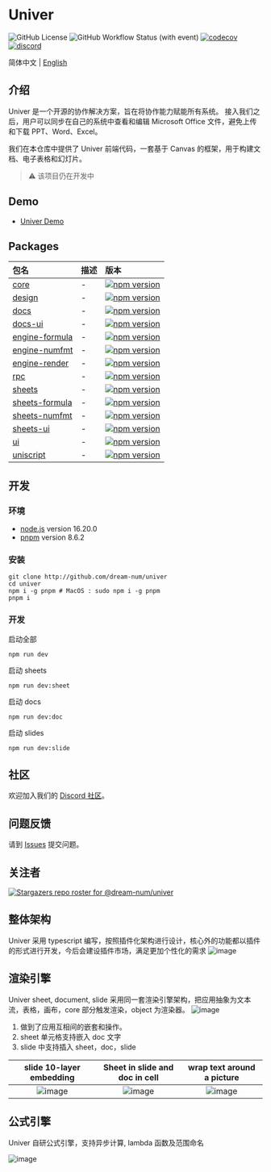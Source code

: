 # Univer

![GitHub License](https://img.shields.io/github/license/dream-num/univer)
![GitHub Workflow Status (with event)](https://img.shields.io/github/actions/workflow/status/dream-num/univer/build.yml)
[![codecov](https://codecov.io/gh/dream-num/univer/graph/badge.svg?token=aPfyW2pIMN)](https://codecov.io/gh/dream-num/univer)
[![discord](https://img.shields.io/discord/1136129819961217077?logo=discord&logoColor=FFFFFF&label=discord&color=5865F2)](https://discord.gg/z3NKNT6D2f)

简体中文 | [English](./README.md)

## 介绍

Univer 是一个开源的协作解决方案，旨在将协作能力赋能所有系统。 接入我们之后，用户可以同步在自己的系统中查看和编辑 Microsoft Office 文件，避免上传和下载 PPT、Word、Excel。

我们在本仓库中提供了 Univer 前端代码，一套基于 Canvas 的框架，用于构建文档、电子表格和幻灯片。

> ⚠️ 该项目仍在开发中

## Demo

-   [Univer Demo](https://dream-num.github.io/univer-demo/)

## Packages

| 包名                                         | 描述         | 版本                                                                                                                        |
| :------------------------------------------ | :---------- | :-------------------------------------------------------------------------------------------------------------------------- |
| [core](./packages/core)                     | -           | [![npm version](https://img.shields.io/npm/v/@univerjs/core)](https://npmjs.org/package/@univerjs/core)                     |
| [design](./packages/design)                 | -           | [![npm version](https://img.shields.io/npm/v/@univerjs/design)](https://npmjs.org/package/@univerjs/design)                 |
| [docs](./packages/docs)                     | -           | [![npm version](https://img.shields.io/npm/v/@univerjs/docs)](https://npmjs.org/package/@univerjs/docs)                     |
| [docs-ui](./packages/docs-ui)               | -           | [![npm version](https://img.shields.io/npm/v/@univerjs/docs-ui)](https://npmjs.org/package/@univerjs/docs-ui)               |
| [engine-formula](./packages/engine-formula) | -           | [![npm version](https://img.shields.io/npm/v/@univerjs/engine-formula)](https://npmjs.org/package/@univerjs/engine-formula) |
| [engine-numfmt](./packages/engine-numfmt)   | -           | [![npm version](https://img.shields.io/npm/v/@univerjs/engine-numfmt)](https://npmjs.org/package/@univerjs/engine-numfmt)   |
| [engine-render](./packages/engine-render)   | -           | [![npm version](https://img.shields.io/npm/v/@univerjs/engine-render)](https://npmjs.org/package/@univerjs/engine-render)   |
| [rpc](./packages/rpc)                       | -           | [![npm version](https://img.shields.io/npm/v/@univerjs/rpc)](https://npmjs.org/package/@univerjs/rpc)                       |
| [sheets](./packages/sheets)                 | -           | [![npm version](https://img.shields.io/npm/v/@univerjs/sheets)](https://npmjs.org/package/@univerjs/sheets)                 |
| [sheets-formula](./packages/sheets-formula) | -           | [![npm version](https://img.shields.io/npm/v/@univerjs/sheets-formula)](https://npmjs.org/package/@univerjs/sheets-formula) |
| [sheets-numfmt](./packages/sheets-numfmt)   | -           | [![npm version](https://img.shields.io/npm/v/@univerjs/sheets-numfmt)](https://npmjs.org/package/@univerjs/sheets-numfmt)   |
| [sheets-ui](./packages/sheets-ui)           | -           | [![npm version](https://img.shields.io/npm/v/@univerjs/sheets-ui)](https://npmjs.org/package/@univerjs/sheets-ui)           |
| [ui](./packages/ui)                         | -           | [![npm version](https://img.shields.io/npm/v/@univerjs/ui)](https://npmjs.org/package/@univerjs/ui)                         |
| [uniscript](./packages/uniscript)           | -           | [![npm version](https://img.shields.io/npm/v/@univerjs/uniscript)](https://npmjs.org/package/@univerjs/uniscript)           |

## 开发

### 环境

-   [node.js](https://nodejs.org) version 16.20.0
-   [pnpm](https://pnpm.io) version 8.6.2

### 安装

```
git clone http://github.com/dream-num/univer
cd univer
npm i -g pnpm # MacOS : sudo npm i -g pnpm
pnpm i
```

### 开发

启动全部

```shell
npm run dev
```

启动 sheets

```shell
npm run dev:sheet
```

启动 docs

```shell
npm run dev:doc
```

启动 slides

```shell
npm run dev:slide
```

## 社区

欢迎加入我们的 [Discord 社区](https://discord.gg/z3NKNT6D2f)。

## 问题反馈

请到 [Issues](http://github.com/dream-num/univer/issues) 提交问题。

## 关注者

[![Stargazers repo roster for @dream-num/univer](https://reporoster.com/stars/dream-num/univer)](https://github.com/dream-num/univer/stargazers)

## 整体架构

Univer 采用 typescript 编写，按照插件化架构进行设计，核心外的功能都以插件的形式进行开发，今后会建设插件市场，满足更加个性化的需求
![image](./docs/source/overall.png)

## 渲染引擎

Univer sheet, document, slide 采用同一套渲染引擎架构，把应用抽象为文本流，表格，画布，core 部分触发渲染，object 为渲染器。
![image](./docs/source/Render%20Engine.png)

1. 做到了应用互相间的嵌套和操作。
2. sheet 单元格支持嵌入 doc 文字
3. slide 中支持插入 sheet，doc，slide

|     slide 10-layer embedding      |         Sheet in slide and doc in cell         |   wrap text around a picture    |
| :-------------------------------: | :--------------------------------------------: | :-----------------------------: |
| ![image](./docs/source/Slide.png) | ![image](./docs/source/Sheet%20in%20slide.png) | ![image](./docs/source/doc.png) |

## 公式引擎

Univer 自研公式引擎，支持异步计算, lambda 函数及范围命名

![image](./docs/source/Formula%20Engine.png)
